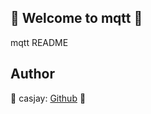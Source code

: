 ## 👋 Welcome to mqtt 🚀  

mqtt README  
  
  
## Author  

🤖 casjay: [Github](https://github.com/casjay) 🤖  
